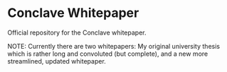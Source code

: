 # Conclave Whitepaper

Official repository for the Conclave whitepaper.

NOTE: Currently there are two whitepapers: My original university thesis which is rather long and convoluted (but complete), and a new more streamlined, updated whitepaper.
